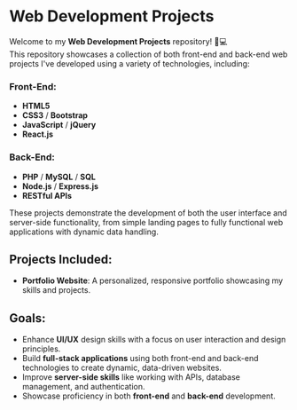# Web Development Projects

Welcome to my **Web Development Projects** repository! 🎨💻  
This repository showcases a collection of both front-end and back-end web projects I've developed using a variety of technologies, including:

### Front-End:
- **HTML5**
- **CSS3** / **Bootstrap**
- **JavaScript** / **jQuery**
- **React.js**

### Back-End:
- **PHP** / **MySQL** / **SQL**
- **Node.js** / **Express.js**
- **RESTful APIs**

These projects demonstrate the development of both the user interface and server-side functionality, from simple landing pages to fully functional web applications with dynamic data handling.

## Projects Included:
- **Portfolio Website**: A personalized, responsive portfolio showcasing my skills and projects.


## Goals:
- Enhance **UI/UX** design skills with a focus on user interaction and design principles.
- Build **full-stack applications** using both front-end and back-end technologies to create dynamic, data-driven websites.
- Improve **server-side skills** like working with APIs, database management, and authentication.
- Showcase proficiency in both **front-end** and **back-end** development.

